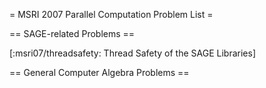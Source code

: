 = MSRI 2007 Parallel Computation Problem List =

== SAGE-related Problems ==

[:msri07/threadsafety: Thread Safety of the SAGE Libraries]


== General Computer Algebra Problems ==

